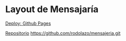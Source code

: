 # Layout de Mensajaría

[Deploy: Github Pages](https://rodolazo.github.io/mensajeria/)

[Repositorio]()
https://github.com/rodolazo/mensajeria.git
